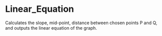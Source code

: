 # Linear_Equation

Calculates the slope, mid-point, distance between chosen points P and Q,
  and outputs the linear equation of the graph.
